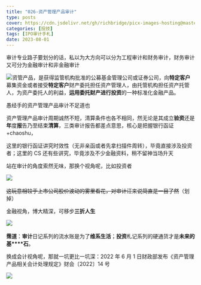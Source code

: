 ```yaml
---
title: "026-资产管理产品审计"
type: posts
cover: https://cdn.jsdelivr.net/gh/richbridge/picx-images-hosting@master/thumbnail/投技.jpg
categories: [投技]
tags: [IPO审计手札]
date: 2023-08-01
---
```

审计专业路子要划分的话，私以为大方向可以分为工程审计和财务审计，财务审计又可分为金融审计和非金融审计

![](https://img.richfan.site/ibank/IPO审计札记/026-资产管理产品审计_1.webp)资管产品，是获得监管机构批准的公募基金管理公司或证券公司，向**特定客户**募集资金或者接受**特定客户**财产委托担任资产管理人，由托管机构担任资产托管人，为资产委托人的利益，**运用委托财产进行投资**的一种标准化金融产品。

愚经手的资产管理产品审计不足道也

资产管理产品审计周期诚然不短，清算条件也各不相同，然无论是其成立**验资**还是**年**度**报**告乃至结束**清算**，三类审计报告都差点意思，核心是把握银行函证+chaoshu，

这里的银行函证讲究时效性（无非亲函或者先拿扫描件周转），毕竟直接涉及投资者；这里的 CS 还有些讲究，毕竟涉及不少金融资料，稍不留神当场升天

站在审计的角度索然无味，那换个视角呢，比如投资者

![](https://img.richfan.site/ibank/IPO审计札记/026-资产管理产品审计_2.webp) 

~~这玩意相较于上市公司股价波动的雾里看花，对审计汪来说简直是一目了然~~（划掉）

金融视角，博大精深，可移步**三折人生**

![](https://img.richfan.site/ibank/IPO审计札记/026-资产管理产品审计_3.webp) 

**霈道**：**审计**日记系列的流水账是为了**维系生活**；**投资**札记系列的硬通货才是**未来的基****石**。

换成会计视角呢，那就一坑更比一坑深：2022 年 6 月 1 日财政部发布《资产管理产品相关会计处理规定》财会〔2022〕14 号

![](https://img.richfan.site/ibank/IPO审计札记/026-资产管理产品审计_4.webp)